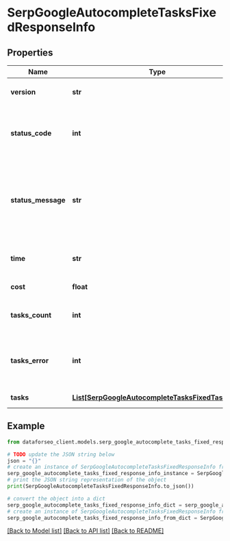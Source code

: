 # SerpGoogleAutocompleteTasksFixedResponseInfo


## Properties

Name | Type | Description | Notes
------------ | ------------- | ------------- | -------------
**version** | **str** | the current version of the API | [optional] 
**status_code** | **int** | general status code you can find the full list of the response codes here | [optional] 
**status_message** | **str** | general informational message you can find the full list of general informational messages here | [optional] 
**time** | **str** | total execution time, seconds | [optional] 
**cost** | **float** | total tasks cost, USD | [optional] 
**tasks_count** | **int** | the number of tasks in the tasks array | [optional] 
**tasks_error** | **int** | the number of tasks in the tasks array returned with an error | [optional] 
**tasks** | [**List[SerpGoogleAutocompleteTasksFixedTaskInfo]**](SerpGoogleAutocompleteTasksFixedTaskInfo.md) | array of tasks | [optional] 

## Example

```python
from dataforseo_client.models.serp_google_autocomplete_tasks_fixed_response_info import SerpGoogleAutocompleteTasksFixedResponseInfo

# TODO update the JSON string below
json = "{}"
# create an instance of SerpGoogleAutocompleteTasksFixedResponseInfo from a JSON string
serp_google_autocomplete_tasks_fixed_response_info_instance = SerpGoogleAutocompleteTasksFixedResponseInfo.from_json(json)
# print the JSON string representation of the object
print(SerpGoogleAutocompleteTasksFixedResponseInfo.to_json())

# convert the object into a dict
serp_google_autocomplete_tasks_fixed_response_info_dict = serp_google_autocomplete_tasks_fixed_response_info_instance.to_dict()
# create an instance of SerpGoogleAutocompleteTasksFixedResponseInfo from a dict
serp_google_autocomplete_tasks_fixed_response_info_from_dict = SerpGoogleAutocompleteTasksFixedResponseInfo.from_dict(serp_google_autocomplete_tasks_fixed_response_info_dict)
```
[[Back to Model list]](../README.md#documentation-for-models) [[Back to API list]](../README.md#documentation-for-api-endpoints) [[Back to README]](../README.md)


